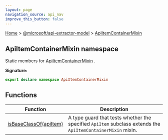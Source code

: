 ```yaml
---
layout: page
navigation_source: api_nav
improve_this_button: false
---
```



[Home](./index.md) &gt; [@microsoft/api-extractor-model](./api-extractor-model.md) &gt; [ApiItemContainerMixin](./api-extractor-model.apiitemcontainermixin.md)

## ApiItemContainerMixin namespace

Static members for [ApiItemContainerMixin](./api-extractor-model.apiitemcontainermixin.md) .

<b>Signature:</b>

```typescript
export declare namespace ApiItemContainerMixin
```

## Functions

|  Function | Description |
|  --- | --- |
|  [isBaseClassOf(apiItem)](./api-extractor-model.apiitemcontainermixin.isbaseclassof.md) | A type guard that tests whether the specified <code>ApiItem</code> subclass extends the <code>ApiItemContainerMixin</code> mixin. |
